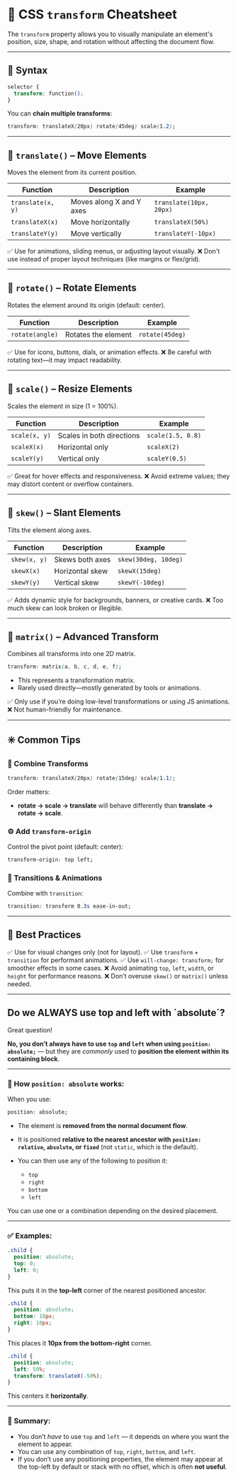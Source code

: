 
# 🎯 CSS `transform` Cheatsheet

The `transform` property allows you to visually manipulate an element's position, size, shape, and rotation without affecting the document flow.

---

## 🧱 Syntax

```css
selector {
  transform: function();
}
```

You can **chain multiple transforms**:

```css
transform: translateX(20px) rotate(45deg) scale(1.2);
```

---

## 🔹 `translate()` – Move Elements

Moves the element from its current position.

| Function          | Description              | Example                 |
| ----------------- | ------------------------ | ----------------------- |
| `translate(x, y)` | Moves along X and Y axes | `translate(10px, 20px)` |
| `translateX(x)`   | Move horizontally        | `translateX(50%)`       |
| `translateY(y)`   | Move vertically          | `translateY(-10px)`     |

✅ Use for animations, sliding menus, or adjusting layout visually.
❌ Don't use instead of proper layout techniques (like margins or flex/grid).

---

## 🔹 `rotate()` – Rotate Elements

Rotates the element around its origin (default: center).

| Function        | Description         | Example         |
| --------------- | ------------------- | --------------- |
| `rotate(angle)` | Rotates the element | `rotate(45deg)` |

✅ Use for icons, buttons, dials, or animation effects.
❌ Be careful with rotating text—it may impact readability.

---

## 🔹 `scale()` – Resize Elements

Scales the element in size (1 = 100%).

| Function      | Description               | Example           |
| ------------- | ------------------------- | ----------------- |
| `scale(x, y)` | Scales in both directions | `scale(1.5, 0.8)` |
| `scaleX(x)`   | Horizontal only           | `scaleX(2)`       |
| `scaleY(y)`   | Vertical only             | `scaleY(0.5)`     |

✅ Great for hover effects and responsiveness.
❌ Avoid extreme values; they may distort content or overflow containers.

---

## 🔹 `skew()` – Slant Elements

Tilts the element along axes.

| Function     | Description     | Example              |
| ------------ | --------------- | -------------------- |
| `skew(x, y)` | Skews both axes | `skew(30deg, 10deg)` |
| `skewX(x)`   | Horizontal skew | `skewX(15deg)`       |
| `skewY(y)`   | Vertical skew   | `skewY(-10deg)`      |

✅ Adds dynamic style for backgrounds, banners, or creative cards.
❌ Too much skew can look broken or illegible.

---

## 🔹 `matrix()` – Advanced Transform

Combines all transforms into one 2D matrix.

```css
transform: matrix(a, b, c, d, e, f);
```

* This represents a transformation matrix.
* Rarely used directly—mostly generated by tools or animations.

✅ Only use if you’re doing low-level transformations or using JS animations.
❌ Not human-friendly for maintenance.

---

## ✳️ Common Tips

### 🔁 Combine Transforms

```css
transform: translateX(20px) rotate(15deg) scale(1.1);
```

Order matters:

* **rotate → scale → translate** will behave differently than **translate → rotate → scale**.

### ⚙️ Add `transform-origin`

Control the pivot point (default: center):

```css
transform-origin: top left;
```

### 🎯 Transitions & Animations

Combine with `transition`:

```css
transition: transform 0.3s ease-in-out;
```

---

## 🧼 Best Practices

✅ Use for visual changes only (not for layout).
✅ Use `transform` + `transition` for performant animations.
✅ Use `will-change: transform;` for smoother effects in some cases.
❌ Avoid animating `top`, `left`, `width`, or `height` for performance reasons.
❌ Don’t overuse `skew()` or `matrix()` unless needed.

---


## Do we ALWAYS use top and left with ´absolute´?

Great question!

**No, you don’t always have to use `top` and `left` when using `position: absolute;`** — but they are *commonly* used to **position the element within its containing block**.

---

### 🔧 How `position: absolute` works:

When you use:

```css
position: absolute;
```

* The element is **removed from the normal document flow**.
* It is positioned **relative to the nearest ancestor with `position: relative`, `absolute`, or `fixed`** (not `static`, which is the default).
* You can then use any of the following to position it:

  * `top`
  * `right`
  * `bottom`
  * `left`

You can use one or a combination depending on the desired placement.

---

### ✅ Examples:

```css
.child {
  position: absolute;
  top: 0;
  left: 0;
}
```

This puts it in the **top-left** corner of the nearest positioned ancestor.

```css
.child {
  position: absolute;
  bottom: 10px;
  right: 10px;
}
```

This places it **10px from the bottom-right** corner.

```css
.child {
  position: absolute;
  left: 50%;
  transform: translateX(-50%);
}
```

This centers it **horizontally**.

---

### 🧠 Summary:

* You don’t *have* to use `top` and `left` — it depends on where you want the element to appear.
* You can use any combination of `top`, `right`, `bottom`, and `left`.
* If you don’t use any positioning properties, the element may appear at the top-left by default or stack with no offset, which is often **not useful**.

